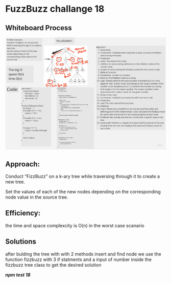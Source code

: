 #  FuzzBuzz challange 18
## Whiteboard Process

![17](./img/Product%20Roadmaps(19).jpg)


## Approach:


Conduct “FizzBuzz” on a k-ary tree while traversing through it to create a new tree.

Set the values of each of the new nodes depending on the corresponding node value in the source tree.


## Efficiency:

the time and space complexcity is O(n) in the worst case scanario
## Solutions 

after bulding the tree with with 2 methods insert and find node we use the function fizzbuzz with 3 if statments and a input of number inside the fizzbuzz tree class to get the desired solution


***npm test 18***
